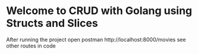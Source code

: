 # Welcome to CRUD with Golang using Structs and Slices 


After running the project open postman
http://localhost:8000/movies
see other routes in code 


